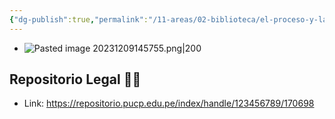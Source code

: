 ```yaml
---
{"dg-publish":true,"permalink":"/11-areas/02-biblioteca/el-proceso-y-la-tutela-de-los-derechos/","noteIcon":""}
---
```


- ![Pasted image 20231209145755.png|200](/img/user/11%20%C3%81reas%20%E2%9A%99/02%20Biblioteca/%F0%9F%92%BE%20Adjuntos/Pasted%20image%2020231209145755.png)
## Repositorio Legal 🤸‍♂️
- Link: https://repositorio.pucp.edu.pe/index/handle/123456789/170698
